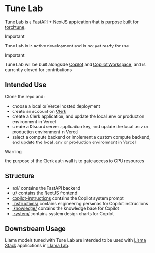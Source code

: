 # Tune Lab

Tune Lab is a [FastAPI](https://fastapi.tiangolo.com) + [NextJS](https://nextjs.org) application that is purpose built for [torchtune](https://github.com/pytorch/torchtune).

> [!IMPORTANT]
> Tune Lab is in active development and is not yet ready for use

> [!IMPORTANT]
> Tune Lab will be built alongside [Copilot](https://github.com/features/copilot) and [Copilot Workspace](https://githubnext.com/projects/copilot-workspace), and is currently closed for contributions

## Intended Use

Clone the repo and:

- choose a local or Vercel hosted deployment
- create an account on [Clerk](https://clerk.com)
- create a Clerk application, and update the local .env or production environment in Vercel
- create a Discord server application key, and update the local .env or production environment in Vercel
- select a compute backend or implement a custom compute backend, and update the local .env or production environment in Vercel

> [!WARNING]
> the purpose of the Clerk auth wall is to gate access to GPU resources

## Structure

- [api/](./api) contains the FastAPI backend
- [ui/](./ui) contains the NextJS frontend
- [copilot-instructions](.github/copilot-instructions.md) contains the Copilot system prompt
- [.instructions/](./.instructions) contains engineering personas for Copilot instructions
- [.knowledge/](./.knowledge) contains the knowledge base for Copilot
- [.system/](./.system) contains system design charts for Copilot

## Downstream Usage

Llama models tuned with Tune Lab are intended to be used with [Llama Stack](https://github.com/meta-llama/llama-stack) applications in [Llama Lab](https://github.com/theosis-ai/llama-lab).
